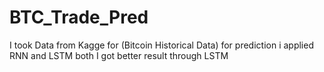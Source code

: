 # BTC_Trade_Pred

 I took Data from Kagge for (Bitcoin Historical Data) for prediction
 i applied RNN and LSTM both
 I got better result through LSTM
